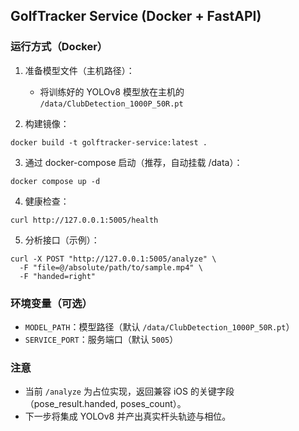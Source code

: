 ## GolfTracker Service (Docker + FastAPI)

### 运行方式（Docker）

1. 准备模型文件（主机路径）：
   - 将训练好的 YOLOv8 模型放在主机的 `/data/ClubDetection_1000P_50R.pt`

2. 构建镜像：
```
docker build -t golftracker-service:latest .
```

3. 通过 docker-compose 启动（推荐，自动挂载 /data）：
```
docker compose up -d
```

4. 健康检查：
```
curl http://127.0.0.1:5005/health
```

5. 分析接口（示例）：
```
curl -X POST "http://127.0.0.1:5005/analyze" \
  -F "file=@/absolute/path/to/sample.mp4" \
  -F "handed=right"
```

### 环境变量（可选）
- `MODEL_PATH`：模型路径（默认 `/data/ClubDetection_1000P_50R.pt`）
- `SERVICE_PORT`：服务端口（默认 `5005`）

### 注意
- 当前 `/analyze` 为占位实现，返回兼容 iOS 的关键字段（pose_result.handed, poses_count）。
- 下一步将集成 YOLOv8 并产出真实杆头轨迹与相位。


